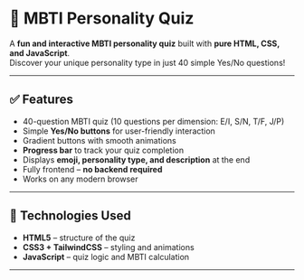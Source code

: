 # 🌟 MBTI Personality Quiz

A **fun and interactive MBTI personality quiz** built with **pure HTML, CSS, and JavaScript**.  
Discover your unique personality type in just 40 simple Yes/No questions!

---

## ✅ Features

- 40-question MBTI quiz (10 questions per dimension: E/I, S/N, T/F, J/P)  
- Simple **Yes/No buttons** for user-friendly interaction  
- Gradient buttons with smooth animations  
- **Progress bar** to track your quiz completion  
- Displays **emoji, personality type, and description** at the end  
- Fully frontend – **no backend required**  
- Works on any modern browser  

---

## 🎨 Technologies Used

- **HTML5** – structure of the quiz  
- **CSS3 + TailwindCSS** – styling and animations  
- **JavaScript** – quiz logic and MBTI calculation  

---

